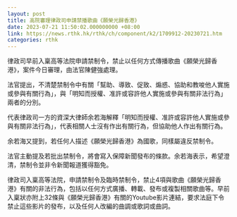 ```yaml
---
layout: post
title: 高院審理律政司申請禁播歌曲《願榮光歸香港》
date: 2023-07-21 11:50:02.000000000 +08:00
link: https://news.rthk.hk/rthk/ch/component/k2/1709912-20230721.htm
categories: rthk
---
```


律政司早前入稟高等法院申請禁制令，禁止以任何方式傳播歌曲《願榮光歸香港》，案件今日審理，由法官陳健強處理。

法官提出，不清楚禁制令中有關「幫助、導致、促致、煽惑、協助和教唆他人實施或參與有關行為」，與「明知而授權、准許或容許他人實施或參與有關非法行為」兩者的分別。

代表律政司一方的資深大律師余若海解釋「明知而授權、准許或容許他人實施或參與有關非法行為」，代表相關人士沒有作出有關行為，但協助他人作出有關行為。

余若海又提到，若任何人描述《願榮光歸香港》為國歌，同樣屬違反禁制令。

法官主動提及若批出禁制令，將會寫入保障新聞發布的條款。余若海表示，希望澄清，禁制令並非令新聞報道獲得豁免。

律政司入稟高等法院，申請禁制令及臨時禁制令，禁止4項與歌曲《願榮光歸香港》有關的非法行為，包括以任何方式廣播、轉載、發布或複製相關歌曲等。早前入稟狀亦附上32條與《願榮光歸香港》有關的Youtube影片連結，要求法庭下令禁止這些影片的發布，以及任何人改編的曲調或歌詞或曲詞。
